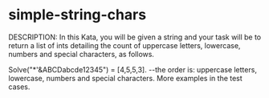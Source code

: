 # simple-string-chars

DESCRIPTION:
In this Kata, you will be given a string and your task will be to return a list of ints detailing the count of uppercase letters, lowercase, numbers and special characters, as follows.

Solve("*'&ABCDabcde12345") = [4,5,5,3]. 
--the order is: uppercase letters, lowercase, numbers and special characters.
More examples in the test cases.
